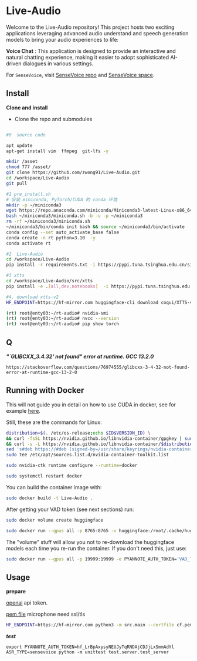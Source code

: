 # Live-Audio

Welcome to the Live-Audio repository! This project hosts two exciting applications leveraging advanced audio understand and speech generation models to bring your audio experiences to life:

**Voice Chat** :  This application is designed to provide an interactive and natural chatting experience, making it easier to adopt sophisticated AI-driven dialogues in various settings.

For `SenseVoice`, visit [SenseVoice repo](https://github.com/FunAudioLLM/SenseVoice) and [SenseVoice space](https://www.modelscope.cn/studios/iic/SenseVoice).

## Install

**Clone and install**

- Clone the repo and submodules

``` sh

#0  source code

apt update
apt-get install vim  ffmpeg  git-lfs -y

mkdir /asset
chmod 777 /asset/
git clone https://github.com/zwong91/Live-Audio.git
cd /workspace/Live-Audio
git pull

#1 pre_install.sh
# 安装 miniconda, PyTorch/CUDA 的 conda 环境
mkdir -p ~/miniconda3
wget https://repo.anaconda.com/miniconda/Miniconda3-latest-Linux-x86_64.sh -O ~/miniconda3/miniconda.sh
bash ~/miniconda3/miniconda.sh -b -u -p ~/miniconda3
rm -rf ~/miniconda3/miniconda.sh
~/miniconda3/bin/conda init bash && source ~/miniconda3/bin/activate
conda config --set auto_activate_base false
conda create -n rt python=3.10  -y
conda activate rt

#2  Live-Audio
cd /workspace/Live-Audio
pip install -r requirements.txt -i https://pypi.tuna.tsinghua.edu.cn/simple

#3 xtts
cd /workspace/Live-Audio/src/xtts
pip install -e .[all,dev,notebooks]  -i https://pypi.tuna.tsinghua.edu.cn/simple

#4. download xtts-v2 
HF_ENDPOINT=https://hf-mirror.com huggingface-cli download coqui/XTTS-v2  --local-dir  XTTS-v2

(rt) root@enty03:~/rt-audio# nvidia-smi
(rt) root@enty03:~/rt-audio# nvcc --version
(rt) root@enty03:~/rt-audio# pip show torch
```

## Q
***"`GLIBCXX_3.4.32' not found" error at runtime. GCC 13.2.0***
```
https://stackoverflow.com/questions/76974555/glibcxx-3-4-32-not-found-error-at-runtime-gcc-13-2-0
```

## Running with Docker

This will not guide you in detail on how to use CUDA in docker, see for
example [here](https://medium.com/@kevinsjy997/configure-docker-to-use-local-gpu-for-training-ml-models-70980168ec9b).

Still, these are the commands for Linux:

```bash
distribution=$(. /etc/os-release;echo $ID$VERSION_ID) \
&& curl -fsSL https://nvidia.github.io/libnvidia-container/gpgkey | sudo gpg --dearmor -o /usr/share/keyrings/nvidia-container-toolkit-keyring.gpg \
&& curl -s -L https://nvidia.github.io/libnvidia-container/$distribution/libnvidia-container.list | \
sed 's#deb https://#deb [signed-by=/usr/share/keyrings/nvidia-container-toolkit-keyring.gpg] https://#g' | \
sudo tee /etc/apt/sources.list.d/nvidia-container-toolkit.list

sudo nvidia-ctk runtime configure --runtime=docker

sudo systemctl restart docker
```

You can build the container image with:

```bash
sudo docker build -t Live-Audio .
```

After getting your VAD token (see next sections) run:

```bash
sudo docker volume create huggingface

sudo docker run --gpus all -p 8765:8765 -v huggingface:/root/.cache/huggingface  -e PYANNOTE_AUTH_TOKEN='VAD_TOKEN_HERE' Live-Audio
```

The "volume" stuff will allow you not to re-download the huggingface models each
time you re-run the container. If you don't need this, just use:

```bash
sudo docker run --gpus all -p 19999:19999 -e PYANNOTE_AUTH_TOKEN='VAD_TOKEN_HERE' Live-Audio
```

## Usage

**prepare**

[openai](https://platform.openai.com/) api token.

[pem file](generate_ssl.sh) microphone need ssl/tls

``` sh
HF_ENDPOINT=https://hf-mirror.com python3 -m src.main --certfile cf.pem --keyfile cf.key --tts-type xtts-v2 --vad-type pyannote --vad-args '{"auth_token": "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"}'
```

***test***

```
export PYANNOTE_AUTH_TOKEN=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
ASR_TYPE=sensevoice python -m unittest test.server.test_server
```

